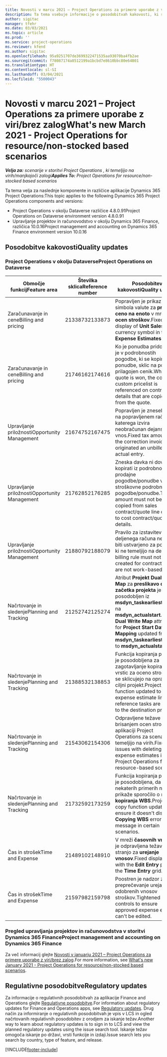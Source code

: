 ```yaml
---
title: Novosti v marcu 2021 – Project Operations za primere uporabe z viri/brez zalog
description: Ta tema vsebuje informacije o posodobitvah kakovosti, ki so na voljo v marčevski izdaji (2021) aplikacije Project Operations za primere uporabe z viri/brez zalog.
author: sigitac
manager: tfehr
ms.date: 03/03/2021
ms.topic: article
ms.prod: ''
ms.service: project-operations
ms.reviewer: kfend
ms.author: sigitac
ms.openlocfilehash: 95a9251707de3699322471535aa93070ba4fb2ae
ms.sourcegitcommit: f78087174a8512199a1bcbd7e8610bbc80e64801
ms.translationtype: HT
ms.contentlocale: sl-SI
ms.lasthandoff: 03/04/2021
ms.locfileid: "5500043"
---
```

# <a name="whats-new-march-2021---project-operations-for-resourcenon-stocked-based-scenarios"></a><span data-ttu-id="59d14-103">Novosti v marcu 2021 – Project Operations za primere uporabe z viri/brez zalog</span><span class="sxs-lookup"><span data-stu-id="59d14-103">What's new March 2021 - Project Operations for resource/non-stocked based scenarios</span></span>

<span data-ttu-id="59d14-104">_**Velja za:** scenarije v storitvi Project Operations , ki temeljijo na virih/manjkajoči zalogi_</span><span class="sxs-lookup"><span data-stu-id="59d14-104">_**Applies To:** Project Operations for resource/non-stocked based scenarios_</span></span>

<span data-ttu-id="59d14-105">Ta tema velja za naslednje komponente in različice aplikacije Dynamics 365 Project Operations:</span><span class="sxs-lookup"><span data-stu-id="59d14-105">This topic applies to the following Dynamics 365 Project Operations components and versions:</span></span>

- <span data-ttu-id="59d14-106">Project Operations v okolju Dataverse različice 4.8.0.91</span><span class="sxs-lookup"><span data-stu-id="59d14-106">Project Operations on Dataverse environment version 4.8.0.91</span></span> 
- <span data-ttu-id="59d14-107">Upravljanje projektov in računovodstvo v okolju Dynamics 365 Finance, različica 10.0.16</span><span class="sxs-lookup"><span data-stu-id="59d14-107">Project management and accounting on Dynamics 365 Finance environment version 10.0.16</span></span> 

## <a name="quality-updates"></a><span data-ttu-id="59d14-108">Posodobitve kakovosti</span><span class="sxs-lookup"><span data-stu-id="59d14-108">Quality updates</span></span>

### <a name="project-operations-on-dataverse"></a><span data-ttu-id="59d14-109">Project Operations v okolju Dataverse</span><span class="sxs-lookup"><span data-stu-id="59d14-109">Project Operations on Dataverse</span></span>


| <span data-ttu-id="59d14-110">**Območje funkcij**</span><span class="sxs-lookup"><span data-stu-id="59d14-110">**Feature area**</span></span> | <span data-ttu-id="59d14-111">**Številka sklica**</span><span class="sxs-lookup"><span data-stu-id="59d14-111">**Reference number**</span></span> | <span data-ttu-id="59d14-112">**Posodobitev kakovosti**</span><span class="sxs-lookup"><span data-stu-id="59d14-112">**Quality update**</span></span> |
| --- | --- | --- |
| <span data-ttu-id="59d14-113">Zaračunavanje in cene</span><span class="sxs-lookup"><span data-stu-id="59d14-113">Billing and pricing</span></span> | <span data-ttu-id="59d14-114">2133873</span><span class="sxs-lookup"><span data-stu-id="59d14-114">2133873</span></span> | <span data-ttu-id="59d14-115">Popravljen je prikaz simbola valute za **prodajno ceno na enoto** v mreži **ocen stroškov**.</span><span class="sxs-lookup"><span data-stu-id="59d14-115">Fixed the display of **Unit Sales Price** currency symbol in the **Expense Estimates** grid.</span></span> |
| <span data-ttu-id="59d14-116">Zaračunavanje in cene</span><span class="sxs-lookup"><span data-stu-id="59d14-116">Billing and pricing</span></span> | <span data-ttu-id="59d14-117">2174616</span><span class="sxs-lookup"><span data-stu-id="59d14-117">2174616</span></span> | <span data-ttu-id="59d14-118">Ko je ponudba pridobljena, je v podrobnostih pogodbe, ki se kopirajo iz ponudbe, sklic na pogodbi prilagojen cenik.</span><span class="sxs-lookup"><span data-stu-id="59d14-118">When a quote is won, the contract custom pricelist is referenced on contract line details that are copied from the quote.</span></span> |
| <span data-ttu-id="59d14-119">Upravljanje priložnosti</span><span class="sxs-lookup"><span data-stu-id="59d14-119">Opportunity Management</span></span> | <span data-ttu-id="59d14-120">2167475</span><span class="sxs-lookup"><span data-stu-id="59d14-120">2167475</span></span> | <span data-ttu-id="59d14-121">Popravljen je znesek davka na popravljenem računu, iz katerega izvira neobračunan dejanski vnos.</span><span class="sxs-lookup"><span data-stu-id="59d14-121">Fixed tax amount in the correction invoice that originated an unbilled actual entry.</span></span> |
| <span data-ttu-id="59d14-122">Upravljanje priložnosti</span><span class="sxs-lookup"><span data-stu-id="59d14-122">Opportunity Management</span></span> | <span data-ttu-id="59d14-123">2176285</span><span class="sxs-lookup"><span data-stu-id="59d14-123">2176285</span></span> | <span data-ttu-id="59d14-124">Zneska davka ni dovoljeno kopirati iz podrobnosti prodajne pogodbe/ponudbe v stroškovne podrobnosti  pogodbe/ponudbe.</span><span class="sxs-lookup"><span data-stu-id="59d14-124">Tax amount must not be copied from sales contract/quote line details to cost contract/quote line details.</span></span> |
| <span data-ttu-id="59d14-125">Upravljanje priložnosti</span><span class="sxs-lookup"><span data-stu-id="59d14-125">Opportunity Management</span></span> | <span data-ttu-id="59d14-126">2188079</span><span class="sxs-lookup"><span data-stu-id="59d14-126">2188079</span></span> | <span data-ttu-id="59d14-127">Pravilo za izstavitev deljenega računa ne sme biti ustvarjeno za pogodbe, ki ne temeljijo na delu.</span><span class="sxs-lookup"><span data-stu-id="59d14-127">Split billing rule must not be created for contracts that are not work-based.</span></span> |
| <span data-ttu-id="59d14-128">Načrtovanje in sledenje</span><span class="sxs-lookup"><span data-stu-id="59d14-128">Planning and Tracking</span></span> | <span data-ttu-id="59d14-129">2125274</span><span class="sxs-lookup"><span data-stu-id="59d14-129">2125274</span></span> | <span data-ttu-id="59d14-130">Atribut **Projekt Dual Write Map** za **preslikavo datuma začetka projekta** je posodobljen iz **msdyn\_taskearlieststart** na **msdyn\_actualstart**.</span><span class="sxs-lookup"><span data-stu-id="59d14-130">**Project Dual Write Map** attribute for **Project Start Date Mapping** updated from **msdyn\_taskearlieststart** to **msdyn\_actualstart**.</span></span> |
| <span data-ttu-id="59d14-131">Načrtovanje in sledenje</span><span class="sxs-lookup"><span data-stu-id="59d14-131">Planning and Tracking</span></span> | <span data-ttu-id="59d14-132">2138853</span><span class="sxs-lookup"><span data-stu-id="59d14-132">2138853</span></span> | <span data-ttu-id="59d14-133">Funkcija kopiranja projekta je posodobljena za zagotavljanje kopiranja vrstic za oceno stroškov, ki se sklicujejo na opravila, v ciljni projekt.</span><span class="sxs-lookup"><span data-stu-id="59d14-133">Project copy function updated to ensure expense estimate lines that reference tasks are copied to the destination project.</span></span> |
| <span data-ttu-id="59d14-134">Načrtovanje in sledenje</span><span class="sxs-lookup"><span data-stu-id="59d14-134">Planning and Tracking</span></span> | <span data-ttu-id="59d14-135">2154306</span><span class="sxs-lookup"><span data-stu-id="59d14-135">2154306</span></span> | <span data-ttu-id="59d14-136">Odpravljene težave z brisanjem ocen stroškov v aplikaciji Project Operations za scenarije, ki temeljijo na virih.</span><span class="sxs-lookup"><span data-stu-id="59d14-136">Fixed issues with deleting expense estimates in Project Operations for resource-based scenarios.</span></span> |
| <span data-ttu-id="59d14-137">Načrtovanje in sledenje</span><span class="sxs-lookup"><span data-stu-id="59d14-137">Planning and Tracking</span></span> | <span data-ttu-id="59d14-138">2173259</span><span class="sxs-lookup"><span data-stu-id="59d14-138">2173259</span></span> | <span data-ttu-id="59d14-139">Funkcija kopiranja projekta je posodobljena, da se v nekaterih primerih ne prikaže sporočilo o napaki **kopiranja WBS**.</span><span class="sxs-lookup"><span data-stu-id="59d14-139">Project copy function updated to ensure it doesn't display **Copying WBS** error message in certain scenarios.</span></span> |
| <span data-ttu-id="59d14-140">Čas in strošek</span><span class="sxs-lookup"><span data-stu-id="59d14-140">Time and Expense</span></span> | <span data-ttu-id="59d14-141">2148910</span><span class="sxs-lookup"><span data-stu-id="59d14-141">2148910</span></span> | <span data-ttu-id="59d14-142">V mreži **časovnih vnosov** je odpravljena težava s stranjo za **urejanje vnosov**.</span><span class="sxs-lookup"><span data-stu-id="59d14-142">Fixed display issue with the **Edit Entry** page in the **Time Entry** grid.</span></span> |
| <span data-ttu-id="59d14-143">Čas in strošek</span><span class="sxs-lookup"><span data-stu-id="59d14-143">Time and Expense</span></span> | <span data-ttu-id="59d14-144">2159798</span><span class="sxs-lookup"><span data-stu-id="59d14-144">2159798</span></span> | <span data-ttu-id="59d14-145">Poostren je nadzor za preprečevanje urejanja odobrenih vnosov stroškov.</span><span class="sxs-lookup"><span data-stu-id="59d14-145">Tightened controls to ensure approved expense entries can't be edited.</span></span> |

### <a name="project-management-and-accounting-on-dynamics-365-finance"></a><span data-ttu-id="59d14-146">Pregled upravljanja projektov in računovodstva v storitvi Dynamics 365 Finance</span><span class="sxs-lookup"><span data-stu-id="59d14-146">Project management and accounting on Dynamics 365 Finance</span></span>

<span data-ttu-id="59d14-147">Za več informacij glejte [Novosti v januarju 2021 – Project Operations za primere uporabe z viri/brez zalog](whats-new-jan-2021-resource-based.md).</span><span class="sxs-lookup"><span data-stu-id="59d14-147">For more information, see [What's new January 2021 - Project Operations for resource/non-stocked based scenarios](whats-new-jan-2021-resource-based.md).</span></span>

## <a name="regulatory-updates"></a><span data-ttu-id="59d14-148">Regulativne posodobitve</span><span class="sxs-lookup"><span data-stu-id="59d14-148">Regulatory updates</span></span>

<span data-ttu-id="59d14-149">Za informacije o regulativnih posodobitvah za aplikacije Finance and Operations glejte [Regulativne posodobitve](https://docs.microsoft.com/dynamics365/finance/localizations/regulatory-updates).</span><span class="sxs-lookup"><span data-stu-id="59d14-149">For information about regulatory updates for Finance and Operations apps, see [Regulatory updates](https://docs.microsoft.com/dynamics365/finance/localizations/regulatory-updates).</span></span> <span data-ttu-id="59d14-150">Drug način za informiranje o regulativnih posodobitvah je vpis v LCS in ogled načrtovanih regulativnih posodobitev z orodjem za iskanje težav.</span><span class="sxs-lookup"><span data-stu-id="59d14-150">Another way to learn about regulatory updates is to sign in to LCS and view the planned regulatory updates using the issue search tool.</span></span> <span data-ttu-id="59d14-151">Iskanje težav omogoča iskanje po državi, vrsti funkcije in izdaji.</span><span class="sxs-lookup"><span data-stu-id="59d14-151">Issue search lets you search by country, type of feature, and release.</span></span>


[!INCLUDE[footer-include](../includes/footer-banner.md)]
